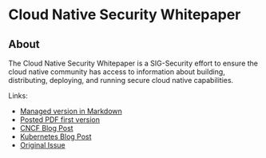 # Cloud Native Security Whitepaper

## About
The Cloud Native Security Whitepaper is a SIG-Security effort to ensure the cloud native 
community has access to information about building, distributing, deploying, and running 
secure cloud native capabilities.


Links:
* [Managed version in Markdown](https://github.com/cncf/sig-security/blob/master/security-whitepaper/cloud-native-security-whitepaper.md)
* [Posted PDF first version](https://github.com/cncf/sig-security/blob/master/security-whitepaper/CNCF_cloud-native-security-whitepaper-Nov2020.pdf)
* [CNCF Blog Post](https://www.cncf.io/blog/2020/11/18/announcing-the-cloud-native-security-white-paper/)
* [Kubernetes Blog Post](https://kubernetes.io/blog/2020/11/18/cloud-native-security-for-your-clusters/)
* [Original Issue](200~https://github.com/cncf/sig-security/issues/138)
